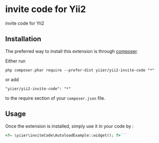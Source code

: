 invite code for Yii2
====================
invite code for Yii2

Installation
------------

The preferred way to install this extension is through [composer](http://getcomposer.org/download/).

Either run

```
php composer.phar require --prefer-dist yiier/yii2-invite-code "*"
```

or add

```
"yiier/yii2-invite-code": "*"
```

to the require section of your `composer.json` file.


Usage
-----

Once the extension is installed, simply use it in your code by  :

```php
<?= \yiier\inviteCode\AutoloadExample::widget(); ?>```
